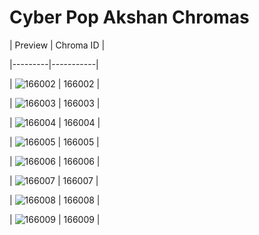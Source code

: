 # Cyber Pop Akshan Chromas


| Preview | Chroma ID |

|---------|-----------|

| ![166002](https://raw.communitydragon.org/latest/plugins/rcp-be-lol-game-data/global/default/v1/champion-chroma-images/166/166002.png) | 166002 |

| ![166003](https://raw.communitydragon.org/latest/plugins/rcp-be-lol-game-data/global/default/v1/champion-chroma-images/166/166003.png) | 166003 |

| ![166004](https://raw.communitydragon.org/latest/plugins/rcp-be-lol-game-data/global/default/v1/champion-chroma-images/166/166004.png) | 166004 |

| ![166005](https://raw.communitydragon.org/latest/plugins/rcp-be-lol-game-data/global/default/v1/champion-chroma-images/166/166005.png) | 166005 |

| ![166006](https://raw.communitydragon.org/latest/plugins/rcp-be-lol-game-data/global/default/v1/champion-chroma-images/166/166006.png) | 166006 |

| ![166007](https://raw.communitydragon.org/latest/plugins/rcp-be-lol-game-data/global/default/v1/champion-chroma-images/166/166007.png) | 166007 |

| ![166008](https://raw.communitydragon.org/latest/plugins/rcp-be-lol-game-data/global/default/v1/champion-chroma-images/166/166008.png) | 166008 |

| ![166009](https://raw.communitydragon.org/latest/plugins/rcp-be-lol-game-data/global/default/v1/champion-chroma-images/166/166009.png) | 166009 |